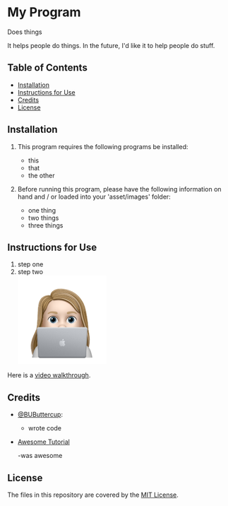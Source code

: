 # My Program

Does things
    
It helps people do things. In the future, I'd like it to help people do stuff.

## Table of Contents
* [Installation](#installation)
* [Instructions for Use](#instructions-for-use)
* [Credits](#credits)
* [License](#license)
    
## Installation
1. This program requires the following programs be installed:<ul><li>this</li><li>that</li><li>the other</li></ul>

2. Before running this program, please have the following information on hand and / or loaded into your 'asset/images' folder:<ul><li>one thing</li><li>two things</li><li>three things</li></ul>


## Instructions for Use
<ol><li>step one</li><li>step two</li><img src="./assets/images/avatar_nile.png" alt="alt text" title="title text" width="200px"></ol>

Here is a [video walkthrough](https://drive.google.com/file/d/1sjyWGV4-m1sxlEh5_PL5DjmNXSEW6Rys/view?usp=sharing).

## Credits 


- [@BUButtercup](https://github.com/BUButtercup): 

  - wrote code

- [Awesome Tutorial](www.beingawesome.fake)

  -was awesome


## License
The files in this repository are covered by the [MIT License](https://choosealicense.com/licenses/mit/).
